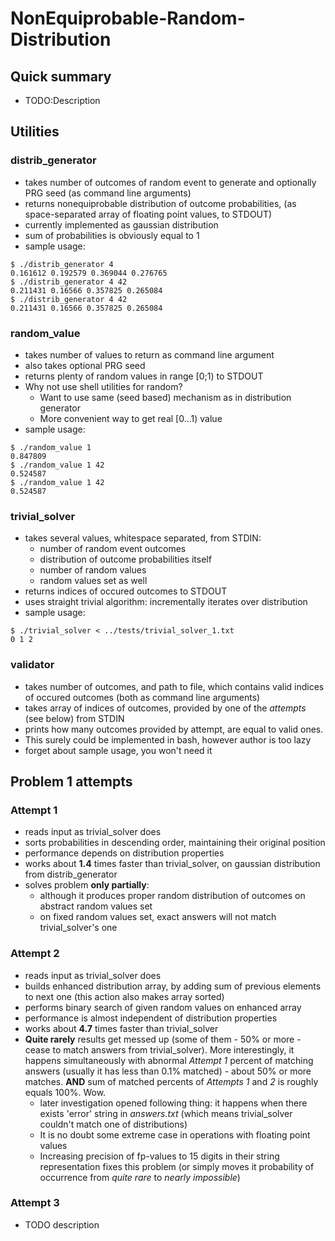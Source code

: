 # NonEquiprobable-Random-Distribution

## Quick summary
  * TODO:Description

## Utilities

### distrib_generator
  * takes number of outcomes of random event to generate and optionally PRG seed (as command line arguments)
  * returns nonequiprobable distribution of outcome probabilities, (as space-separated array of floating point values, to STDOUT)
  * currently implemented as gaussian distribution
  * sum of probabilities is obviously equal to 1
  * sample usage:
```
$ ./distrib_generator 4
0.161612 0.192579 0.369044 0.276765
$ ./distrib_generator 4 42
0.211431 0.16566 0.357825 0.265084
$ ./distrib_generator 4 42
0.211431 0.16566 0.357825 0.265084
```

### random_value
  * takes number of values to return as command line argument
  * also takes optional PRG seed
  * returns plenty of random values in range [0;1) to STDOUT
  * Why not use shell utilities for random?
    * Want to use same (seed based) mechanism as in distribution generator
    * More convenient way to get real [0...1) value  
  * sample usage:
```
$ ./random_value 1
0.847809
$ ./random_value 1 42
0.524587
$ ./random_value 1 42
0.524587
```  

### trivial_solver
  * takes several values, whitespace separated, from STDIN:
    * number of random event outcomes
    * distribution of outcome probabilities itself
    * number of random values
    * random values set as well
  * returns indices of occured outcomes to STDOUT
  * uses straight trivial algorithm: incrementally iterates over distribution
  * sample usage:
```
$ ./trivial_solver < ../tests/trivial_solver_1.txt
0 1 2
```

### validator
  * takes number of outcomes, and path to file, which contains valid indices of occured outcomes (both as command line arguments)
  * takes array of indices of outcomes, provided by one of the *attempts* (see below) from STDIN
  * prints how many outcomes provided by attempt, are equal to valid ones.
  * This surely could be implemented in bash, however author is too lazy
  * forget about sample usage, you won't need it

## Problem 1 attempts

### Attempt 1
  * reads input as trivial_solver does
  * sorts probabilities in descending order, maintaining their original position
  * performance depends on distribution properties
  * works about **1.4** times faster than trivial_solver, on gaussian distribution from distrib_generator
  * solves problem **only partially**:
    * although it produces proper random distribution of outcomes on abstract random values set
    * on fixed random values set, exact answers will not match trivial_solver's one    

### Attempt 2
  * reads input as trivial_solver does
  * builds enhanced distribution array, by adding sum of previous elements to next one (this action also makes array sorted)
  * performs binary search of given random values on enhanced array
  * performance is almost independent of distribution properties
  * works about **4.7** times faster than trivial_solver
  * **Quite rarely** results get messed up (some of them - 50% or more - cease to match answers from trivial_solver). More interestingly, it happens simultaneously with abnormal *Attempt 1* percent of matching answers (usually it has less than 0.1% matched) - about 50% or more matches. **AND** sum of matched percents of *Attempts 1* and *2* is roughly equals 100%. Wow.
    * later investigation opened following thing: it happens when there exists 'error' string in *answers.txt* (which means trivial_solver couldn't match one of distributions)
    * It is no doubt some extreme case in operations with floating point values
    * Increasing precision of fp-values to 15 digits in their string representation fixes this problem (or simply moves it probability of occurrence from *quite rare* to *nearly impossible*)

### Attempt 3
  * TODO description
